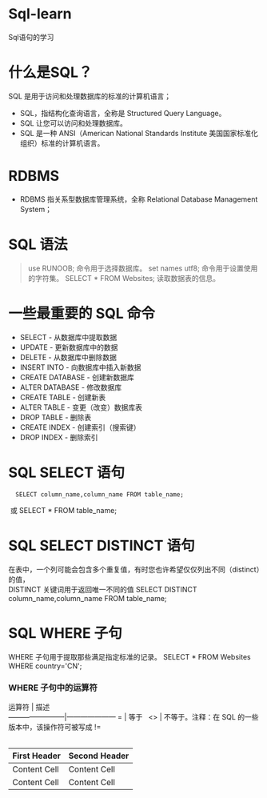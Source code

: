 # Sql-learn
Sql语句的学习

# 什么是SQL？
SQL 是用于访问和处理数据库的标准的计算机语言； 
- SQL，指结构化查询语言，全称是 Structured Query Language。
- SQL 让您可以访问和处理数据库。
- SQL 是一种 ANSI（American National Standards Institute 美国国家标准化组织）标准的计算机语言。

# RDBMS
- RDBMS 指关系型数据库管理系统，全称 Relational Database Management System；

# SQL 语法

> use RUNOOB; 命令用于选择数据库。
> set names utf8; 命令用于设置使用的字符集。
> SELECT * FROM Websites; 读取数据表的信息。

# 一些最重要的 SQL 命令
- SELECT - 从数据库中提取数据
- UPDATE - 更新数据库中的数据
- DELETE - 从数据库中删除数据
- INSERT INTO - 向数据库中插入新数据
- CREATE DATABASE - 创建新数据库
- ALTER DATABASE - 修改数据库
- CREATE TABLE - 创建新表
- ALTER TABLE - 变更（改变）数据库表
- DROP TABLE - 删除表
- CREATE INDEX - 创建索引（搜索键）
- DROP INDEX - 删除索引

# SQL SELECT 语句
      SELECT column_name,column_name FROM table_name;
  或
      SELECT * FROM table_name;

# SQL SELECT DISTINCT 语句
在表中，一个列可能会包含多个重复值，有时您也许希望仅仅列出不同（distinct）的值，  
DISTINCT 关键词用于返回唯一不同的值
            SELECT DISTINCT column_name,column_name FROM table_name;

# SQL WHERE 子句
WHERE 子句用于提取那些满足指定标准的记录。
            SELECT * FROM Websites WHERE country='CN';
            
 ### WHERE 子句中的运算符
 
 运算符    | 描述  
 ————————|———————
 = | 等于   
 <> |  不等于。注释：在 SQL 的一些版本中，该操作符可被写成 !=   
    
                    
First Header  | Second Header
------------- | -------------
Content Cell  | Content Cell
Content Cell  | Content Cell 

